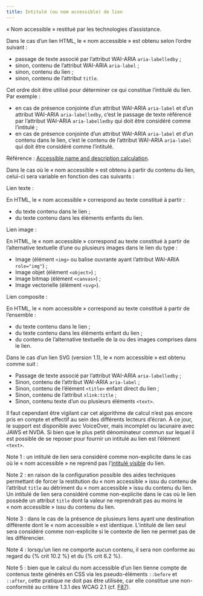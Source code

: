 ```yaml
---
title: Intitulé (ou nom accessible) de lien
---
```


« Nom accessible » restitué par les technologies d’assistance.

Dans le cas d’un lien HTML, le « nom accessible » est obtenu selon l’ordre suivant :

- passage de texte associé par l’attribut WAI-ARIA `aria-labelledby` ;
- sinon, contenu de l’attribut WAI-ARIA `aria-label` ;
- sinon, contenu du lien ;
- sinon, contenu de l’attribut `title`.

Cet ordre doit être utilisé pour déterminer ce qui constitue l’intitulé du lien. Par exemple :

- en cas de présence conjointe d’un attribut WAI-ARIA `aria-label` et d’un attribut WAI-ARIA `aria-labelledby`, c’est le passage de texte référencé par l’attribut WAI-ARIA `aria-labelledby` qui doit être considéré comme l’intitulé ;
- en cas de présence conjointe d’un attribut WAI-ARIA `aria-label` et d’un contenu dans le lien, c’est le contenu de l’attribut WAI-ARIA `aria-label` qui doit être considéré comme l’intitulé.

Référence : <span lang="en">[Accessible name and description calculation](https://www.w3.org/TR/accname-1.1/)</span>.

Dans le cas où le « nom accessible » est obtenu à partir du contenu du lien, celui-ci sera variable en fonction des cas suivants :

Lien texte :

En HTML, le « nom accessible » correspond au texte constitué à partir :

- du texte contenu dans le lien ;
- du texte contenu dans les éléments enfants du lien.

Lien image :

En HTML, le « nom accessible » correspond au texte constitué à partir de l’alternative textuelle d’une ou plusieurs images dans le lien du type :

- Image (élément `<img>` ou balise ouvrante ayant l’attribut WAI-ARIA `role="img"`) ;
- Image objet (élément `<object>`) ;
- Image bitmap (élément `<canvas>`) ;
- Image vectorielle (élément `<svg>`).

Lien composite :

En HTML, le « nom accessible » correspond au texte constitué à partir de l’ensemble :

- du texte contenu dans le lien ;
- du texte contenu dans les éléments enfant du lien ;
- du contenu de l’alternative textuelle de la ou des images comprises dans le lien.

Dans le cas d’un lien SVG (version 1.1), le « nom accessible » est obtenu comme suit :

- Passage de texte associé par l’attribut WAI-ARIA `aria-labelledby` ;
- Sinon, contenu de l’attribut WAI-ARIA `aria-label` ;
- Sinon, contenu de l’élément `<title>` enfant direct du lien ;
- Sinon, contenu de l’attribut `xlink:title` ;
- Sinon, contenu texte d’un ou plusieurs éléments `<text>`.

Il faut cependant être vigilant car cet algorithme de calcul n’est pas encore pris en compte et effectif au sein des différents lecteurs d’écran. À ce jour, le support est disponible avec VoiceOver, mais incomplet ou lacunaire avec JAWS et NVDA. Si bien que le plus petit dénominateur commun sur lequel il est possible de se reposer pour fournir un intitulé au lien est l’élément `<text>`.

Note 1 : un intitulé de lien sera considéré comme non-explicite dans le cas où le « nom accessible » ne reprend pas l’[intitulé visible](#intitule-visible) du lien.

Note 2 : en raison de la configuration possible des aides techniques permettant de forcer la restitution du « nom accessible » issu du contenu de l’attribut `title` au détriment du « nom accessible » issu du contenu du lien. Un intitulé de lien sera considéré comme non-explicite dans le cas où le lien possède un attribut `title` dont la valeur ne reprendrait pas au moins le « nom accessible » issu du contenu du lien.

Note 3 : dans le cas de la présence de plusieurs liens ayant une destination différente dont le « nom accessible » est identique. L’intitulé de lien seul sera considéré comme non-explicite si le contexte de lien ne permet pas de les différencier.

Note 4 : lorsqu’un lien ne comporte aucun contenu, il sera non conforme au regard du {% crit 10.2 %} et du {% crit 6.2 %}.

Note 5 : bien que le calcul du nom accessible d’un lien tienne compte de contenus texte générés en CSS via les pseudo-éléments `::before` et `::after`, cette pratique ne doit pas être utilisée, car elle constitue une non-conformité au critère 1.3.1 des WCAG 2.1 (cf. [F87](https://www.w3.org/WAI/WCAG21/Techniques/failures/F87)).
